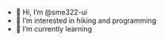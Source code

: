 - 👋 Hi, I’m @sme322-ui
- 👀 I’m interested in hiking and programming
- 🌱 I’m currently learning 


<!---
sme322-ui/sme322-ui is a ✨ special ✨ repository because its `README.md` (this file) appears on your GitHub profile.
You can click the Preview link to take a look at your changes.
--->
